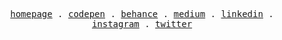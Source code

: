 <p align="center">
  <samp>
    <a href="https://interaminense.dev">homepage</a> .
    <a href="https://codepen.io/interaminense">codepen</a> .
    <a href="https://behance.net/imcreator">behance</a> .
    <a href="https://medium.com/@interaminense">medium</a> .
    <a href="https://linkedin.com/in/adriano-interaminense-405a90b3/">linkedin</a> .
    <a href="https://instagram.com/adriinteraminense/">instagram</a> .
    <a href="https://twitter.com/adinteraminense">twitter</a>
  </samp>
</p>
